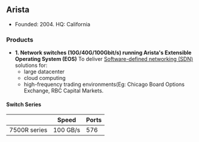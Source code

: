 ## Arista
- Founded: 2004. HQ: California

### Products
- **1. Network switches (10G/40G/100Gbit/s) running Arista's Extensible Operating System (EOS)** To deliver [Software-defined networking (SDN)](https://sites.google.com/site/amitinterviewpreparation/networking) solutions for: 
  - large datacenter
  - cloud computing
  - high-frequency trading environments(Eg: Chicago Board Options Exchange, RBC Capital Markets.

#### Switch Series

||Speed|Ports
|---|---|---|
|7500R series|100 GB/s|576|

